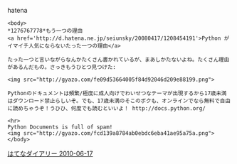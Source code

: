 
hatena

```
<body>
*1276767778*もう一つの理由
<a href='http://d.hatena.ne.jp/seiunsky/20080417/1208454191'>Python がイマイチ人気にならないたった一つの理由</a>

たった一つと言いながらなんかたくさん書かれているが、まあしかたないよね。たくさん理由があるんだもの。さっきもうひとつ見つけた:

<img src="http://gyazo.com/fe09d53664005f84d92046d209e88199.png">

Pythonのドキュメントは頻繁/極度に成人向けでわいせつなテーマが出現するから17歳未満はダウンロード禁止らしいぞ。でも、17歳未満のそこのボクも、オンラインでなら無料で自由に読めちゃうぞ！うひひ、何度でも読むといいよ！ http://docs.python.org/

<hr>
Python Documents is full of spam!
<img src="http://gyazo.com/fcd139a8784ab0ebdc6eba41ae95a75a.png">
</body>
```


[はてなダイアリー 2010-06-17](https://nishiohirokazu.hatenadiary.org/archive/2010/06/17)